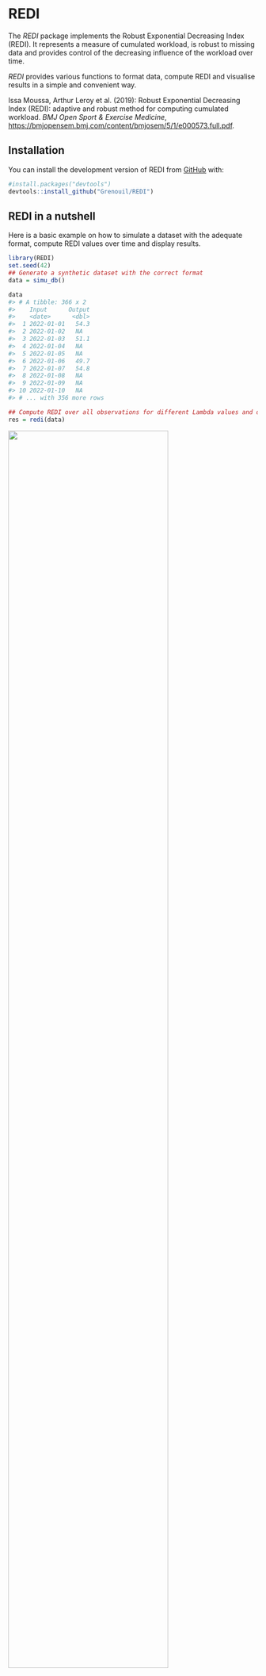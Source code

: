 
# REDI

<!-- badges: start -->
<!-- badges: end -->

The *REDI* package implements the Robust Exponential Decreasing Index
(REDI). It represents a measure of cumulated workload, is robust to
missing data and provides control of the decreasing influence of the
workload over time.

*REDI* provides various functions to format data, compute REDI and
visualise results in a simple and convenient way.

Issa Moussa, Arthur Leroy et al. (2019): Robust Exponential Decreasing
Index (REDI): adaptive and robust method for computing cumulated
workload. *BMJ Open Sport & Exercise Medicine*,
<https://bmjopensem.bmj.com/content/bmjosem/5/1/e000573.full.pdf>.

## Installation

You can install the development version of REDI from
[GitHub](https://github.com/) with:

``` r
#install.packages("devtools")
devtools::install_github("Grenouil/REDI")
```

## REDI in a nutshell

Here is a basic example on how to simulate a dataset with the adequate
format, compute REDI values over time and display results.

``` r
library(REDI)
set.seed(42)
## Generate a synthetic dataset with the correct format
data = simu_db()

data
#> # A tibble: 366 x 2
#>    Input      Output
#>    <date>      <dbl>
#>  1 2022-01-01   54.3
#>  2 2022-01-02   NA  
#>  3 2022-01-03   51.1
#>  4 2022-01-04   NA  
#>  5 2022-01-05   NA  
#>  6 2022-01-06   49.7
#>  7 2022-01-07   54.8
#>  8 2022-01-08   NA  
#>  9 2022-01-09   NA  
#> 10 2022-01-10   NA  
#> # ... with 356 more rows

## Compute REDI over all observations for different Lambda values and display results
res = redi(data)
```

<img src="man/figures/README_REDI in a nutshell-1.png" width="80%" />

``` r

res
#> # A tibble: 1,098 x 4
#>    Input      Output  REDI Lambda
#>    <date>      <dbl> <dbl>  <dbl>
#>  1 2023-01-01   NA    49.2   0.05
#>  2 2022-12-31   49.5  49.2   0.05
#>  3 2022-12-30   NA    49.2   0.05
#>  4 2022-12-29   NA    49.2   0.05
#>  5 2022-12-28   NA    49.2   0.05
#>  6 2022-12-27   47.3  49.2   0.05
#>  7 2022-12-26   45.0  49.3   0.05
#>  8 2022-12-25   49.1  49.7   0.05
#>  9 2022-12-24   52.6  49.7   0.05
#> 10 2022-12-23   NA    49.5   0.05
#> # ... with 1,088 more rows
```

## Detailed workflow

For an advanced use of the package, here is a quick step-by-step guide.

### Data simulation

In order to test different features of the package, the `simu_db()`
function is provided as a handy way to generate synthetic data with the
correct format for subsequent REDI computations.

``` r
set.seed(42)
## Generate a synthetic dataset, containing dates (Inputs) from '2022-01-01' to '2023-01-01' and observations (Outputs) following a Gaussian distribution (mean = 50, var = 10), with 50% of missing values.
simu_data <- simu_db(start_date = '2022-01-01',
    end_date = '2023-01-01',
    by = 'day',
    output_distrib = 'Gaussian',
    ratio_missing = 0.5,
    mean = 50,
    var = 10)

simu_data
#> # A tibble: 366 x 2
#>    Input      Output
#>    <date>      <dbl>
#>  1 2022-01-01   54.3
#>  2 2022-01-02   NA  
#>  3 2022-01-03   51.1
#>  4 2022-01-04   NA  
#>  5 2022-01-05   NA  
#>  6 2022-01-06   49.7
#>  7 2022-01-07   54.8
#>  8 2022-01-08   NA  
#>  9 2022-01-09   NA  
#> 10 2022-01-10   NA  
#> # ... with 356 more rows
```

As displayed above, any dataset processed in REDI should provide 2
columns: one corresponding to `Input` values (*e.g.* time) and another
to `Output` values (*e.g.* workload).

### Convert a dataset to the correct format with `format_data()`

However, a real-life dataset will generally not have the correct format
to compute REDI directy. Therefore, the `format_data()` function is
designed to help with this process by identifying the columns
corresponding to the Input (e.g the date) and the Output (e.g. the
workload) variables. The Input column should be defined with a correct
`Date` type. The function will automatically identify missing values
between each observations, considering the `by` argument as the time
increment (for instance with ‘day’, the default, each day between two
observed dates is considered missing). Finally, Output values for
duplicated Input values can be summarised according to the
`summarise_duplicate` argument.

``` r

## Create a dummy real-life dataset 
raw_db <- data.frame(
  'Var1' = 1:100, 
  'Var2' = rnorm(n = 100, mean = 50, sd = 10), 
  'Var3' = c(
    as.Date("2022/1/1"), 
    seq(from = as.Date("2022/1/3"), by = "day", length.out = 99)
    )
  )

head(raw_db)
#>   Var1     Var2       Var3
#> 1    1 58.84844 2022-01-01
#> 2    2 51.63431 2022-01-03
#> 3    3 41.39630 2022-01-04
#> 4    4 59.74555 2022-01-05
#> 5    5 43.81340 2022-01-06
#> 6    6 44.72518 2022-01-07

## Convert the dataset to the correct format (adding the missing data point on 2022-01-02) 
db <- format_data(
    data = raw_db,
    input = 'Var3',
    output = 'Var2',
    by = 'day',
    format = '%Y%m%d'
    )

db
#> # A tibble: 101 x 2
#>    Input      Output
#>    <date>      <dbl>
#>  1 2022-01-01   58.8
#>  2 2022-01-02   NA  
#>  3 2022-01-03   51.6
#>  4 2022-01-04   41.4
#>  5 2022-01-05   59.7
#>  6 2022-01-06   43.8
#>  7 2022-01-07   44.7
#>  8 2022-01-08   32.4
#>  9 2022-01-09   45.0
#> 10 2022-01-10   46.8
#> # ... with 91 more rows
```

### Computation of REDI with `compute_redi()`

To compute a single REDI value, simply use the `compute_redi()`
function. It will correspond to the REDI value for the most recent
observed Input in the dataset, using all data from the past. Feel free
to adapt the $\lambda$ coefficient, controlling the exponential decay of
weights over time, depending on the context.

``` r

## Compute REDI at the current date (2022-04-11 in this example)
compute_redi(db, coef = 0.05)
#> [1] 49.85942

max(db$Input)
#> [1] "2022-04-11"
```

### Computation multiple REDI values over time with `loop_redi()`

To sequentially compute REDI for all `Input` values in the dataset with
speed-up vectorised operations, one can use the `loop_redi()` function.

``` r
## Apply loop_redi() to tcompute REDI for all dates in the dataset 
db_redi <- loop_redi(data = db, coef = 0.5)

db_redi
#> # A tibble: 101 x 4
#>    Input      Output  REDI Lambda
#>    <date>      <dbl> <dbl>  <dbl>
#>  1 2022-04-11   50.1  51.4    0.5
#>  2 2022-04-10   63.9  52.3    0.5
#>  3 2022-04-09   40.9  44.9    0.5
#>  4 2022-04-08   48.3  47.4    0.5
#>  5 2022-04-07   48.7  46.8    0.5
#>  6 2022-04-06   37.9  45.6    0.5
#>  7 2022-04-05   54.4  50.6    0.5
#>  8 2022-04-04   36.9  48.2    0.5
#>  9 2022-04-03   55.0  55.5    0.5
#> 10 2022-04-02   63.0  55.8    0.5
#> # ... with 91 more rows
```

### Display results with `plot_redi()`

The `plot_redi()` function is proposed to display the results, and
provides several options to personalise the graphs.

``` r
## Display results as time series of REDI values
plot_redi(redi = db_redi,
          x_axis = 'Date',
          y_axis = 'Workload',
          plot_data = TRUE)
#> Warning: Removed 1 rows containing missing values (`geom_point()`).
```

<img src="man/figures/README_plot REDI-1.png" width="80%" />

One can customise graphs by:

- changing the name of the axis by replacing the default values of
  `x_axis` and `y_axis`;
- masking the original data in black points by setting `plot_data` to
  `FALSE`.

### Full workflow with the wrapper function `redi()`

As presented in the nutshell example, all the previous steps
(formatting, computations, plotting) are wrapped into the `redi()`
function. In addition to the arguments of the previous functions, it is
also possible to provide a vector to the `coef` argument to display
results for different $\lambda$ values.

``` r
## Apply redi() on db and provide a vector of coefficients.
db_full_redi <- redi(data = db, coef = c(0.1, 0.2, 0.3), plot = TRUE)
```

<img src="man/figures/README_wrapper REDI-1.png" width="80%" />

``` r

db_full_redi
#> # A tibble: 303 x 4
#>    Input      Output  REDI Lambda
#>    <date>      <dbl> <dbl>  <dbl>
#>  1 2022-04-11   50.1  50.2    0.1
#>  2 2022-04-10   63.9  50.2    0.1
#>  3 2022-04-09   40.9  48.7    0.1
#>  4 2022-04-08   48.3  49.5    0.1
#>  5 2022-04-07   48.7  49.7    0.1
#>  6 2022-04-06   37.9  49.8    0.1
#>  7 2022-04-05   54.4  51.0    0.1
#>  8 2022-04-04   36.9  50.7    0.1
#>  9 2022-04-03   55.0  52.1    0.1
#> 10 2022-04-02   63.0  51.8    0.1
#> # ... with 293 more rows
```
